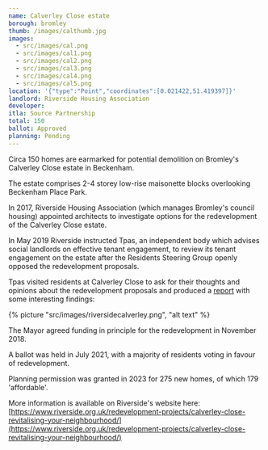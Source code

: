 ```yaml
---
name: Calverley Close estate 
borough: bromley 
thumb: /images/calthumb.jpg
images:
  - src/images/cal.png
  - src/images/cal1.png
  - src/images/cal2.png
  - src/images/cal3.png
  - src/images/cal4.png
  - src/images/cal5.png
location: '{"type":"Point","coordinates":[0.021422,51.419397]}'
landlord: Riverside Housing Association
developer:
itla: Source Partnership
total: 150
ballot: Approved
planning: Pending
---
```

Circa 150 homes are earmarked for potential demolition on Bromley's Calverley Close estate in Beckenham.

The estate comprises 2-4 storey low-rise maisonette blocks overlooking Beckenham Place Park.

In 2017, Riverside Housing Association (which manages Bromley's council housing) appointed architects to investigate options for the redevelopment of the Calverley Close estate.

In May 2019 Riverside instructed Tpas, an independent body which advises social landlords on effective tenant engagement, to review its tenant engagement on the estate after the Residents Steering Group openly opposed the redevelopment proposals.

Tpas visited residents at Calverley Close to ask for their thoughts and opinions about the redevelopment proposals and produced a [report](/images/tpasreport.pdf) with some interesting findings:

{% picture "src/images/riversidecalverley.png", "alt text" %}


The Mayor agreed funding in principle for the redevelopment in November 2018.

A ballot was held in July 2021, with a majority of residents voting in favour of redevelopment.

Planning permission was granted in 2023 for 275 new homes, of which 179 'affordable'.

More information is available on Riverside's website here: [https://www.riverside.org.uk/redevelopment-projects/calverley-close-revitalising-your-neighbourhood/](https://www.riverside.org.uk/redevelopment-projects/calverley-close-revitalising-your-neighbourhood/)

